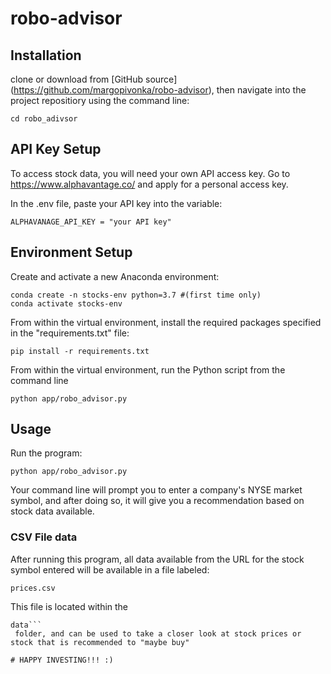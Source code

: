 # robo-advisor

## Installation
clone or download from [GitHub source] (https://github.com/margopivonka/robo-advisor), then navigate into the project repositiory using the command line:

```
cd robo_adivsor
```

## API Key Setup
To access stock data, you will need your own API access key. 
Go to https://www.alphavantage.co/ and apply for a personal access key.

In the .env file, paste your API key into the variable:
```
ALPHAVANAGE_API_KEY = "your API key"
```


## Environment Setup
Create and activate a new Anaconda environment:
```
conda create -n stocks-env python=3.7 #(first time only)
conda activate stocks-env
```

From within the virtual environment, install the required packages specified in the "requirements.txt" file:
```
pip install -r requirements.txt
```

From within the virtual environment, run the Python script from the command line
```
python app/robo_advisor.py
```




## Usage
Run the program:
```
python app/robo_advisor.py
```
Your command line will prompt you to enter a company's NYSE market symbol, and after doing so, it will give you a recommendation based on stock data available.

### CSV File data
After running this program, all data available from the URL for the stock symbol entered will be available in a file labeled:
```
prices.csv
```
This file is located within the
 ```
 data```
  folder, and can be used to take a closer look at stock prices or stock that is recommended to "maybe buy"

# HAPPY INVESTING!!! :)
